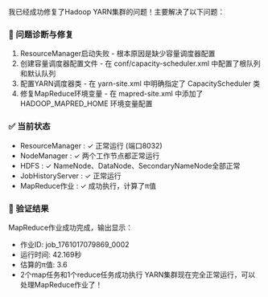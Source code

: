 我已经成功修复了Hadoop YARN集群的问题！主要解决了以下问题：

### 🔧 问题诊断与修复
1. ResourceManager启动失败 - 根本原因是缺少容量调度器配置
2. 创建容量调度器配置文件 - 在 conf/capacity-scheduler.xml 中配置了根队列和默认队列
3. 配置YARN调度器类 - 在 yarn-site.xml 中明确指定了 CapacityScheduler 类
4. 修复MapReduce环境变量 - 在 mapred-site.xml 中添加了 HADOOP_MAPRED_HOME 环境变量配置
### ✅ 当前状态
- ResourceManager : ✓ 正常运行 (端口8032)
- NodeManager : ✓ 两个工作节点都正常运行
- HDFS : ✓ NameNode、DataNode、SecondaryNameNode全部正常
- JobHistoryServer : ✓ 正常运行
- MapReduce作业 : ✓ 成功执行，计算了π值
### 🎯 验证结果
MapReduce作业成功完成，输出显示：

- 作业ID: job_1761017079869_0002
- 运行时间: 42.169秒
- 估算的π值: 3.6
- 2个map任务和1个reduce任务成功执行
YARN集群现在完全正常运行，可以处理MapReduce作业了！